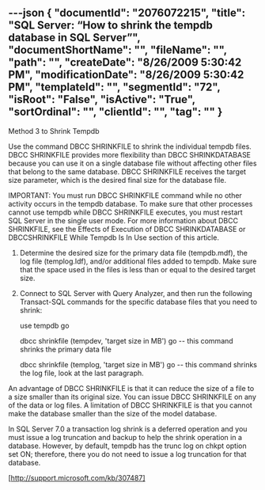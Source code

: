 ---json
{
  "documentId": "2076072215",
  "title": "SQL Server: “How to shrink the tempdb database in SQL Server”",
  "documentShortName": "",
  "fileName": "",
  "path": "",
  "createDate": "8/26/2009 5:30:42 PM",
  "modificationDate": "8/26/2009 5:30:42 PM",
  "templateId": "",
  "segmentId": "72",
  "isRoot": "False",
  "isActive": "True",
  "sortOrdinal": "",
  "clientId": "",
  "tag": ""
}
---

Method 3 to Shrink Tempdb

Use the command DBCC SHRINKFILE to shrink the individual tempdb files. DBCC SHRINKFILE provides more flexibility than DBCC SHRINKDATABASE because you can use it on a single database file without affecting other files that belong to the same database. DBCC SHRINKFILE receives the target size parameter, which is the desired final size for the database file.

IMPORTANT: You must run DBCC SHRINKFILE command while no other activity occurs in the tempdb database. To make sure that other processes cannot use tempdb while DBCC SHRINKFILE executes, you must restart SQL Server in the single user mode. For more information about DBCC SHRINKFILE, see the Effects of Execution of DBCC SHRINKDATABASE or DBCCSHRINKFILE While Tempdb Is In Use section of this article.

   1. Determine the desired size for the primary data file (tempdb.mdf), the log file (templog.ldf), and/or additional files added to tempdb. Make sure that the space used in the files is less than or equal to the desired target size.
   2. Connect to SQL Server with Query Analyzer, and then run the following Transact-SQL commands for the specific database files that you need to shrink:

         use tempdb
         go

         dbcc shrinkfile (tempdev, 'target size in MB')
         go
         -- this command shrinks the primary data file

         dbcc shrinkfile (templog, 'target size in MB')
         go
         -- this command shrinks the log file, look at the last paragraph.
      						

An advantage of DBCC SHRINKFILE is that it can reduce the size of a file to a size smaller than its original size. You can issue DBCC SHRINKFILE on any of the data or log files. A limitation of DBCC SHRINKFILE is that you cannot make the database smaller than the size of the model database.

In SQL Server 7.0 a transaction log shrink is a deferred operation and you must issue a log truncation and backup to help the shrink operation in a database. However, by default, tempdb has the trunc log on chkpt option set ON; therefore, there you do not need to issue a log truncation for that database.

[http://support.microsoft.com/kb/307487]
